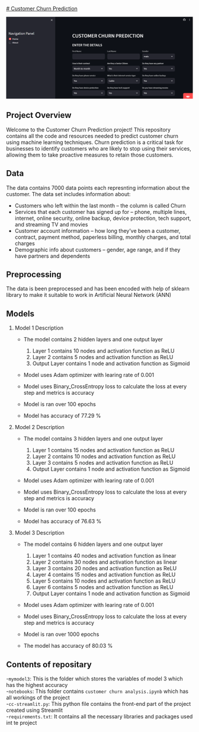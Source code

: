 [# Customer Churn Prediction](https://aditya-customer-churn-prediction.streamlit.app/)

<div align="center">
<img src="screenshot.png" alt="Customer Churn Prediction">
</div>

## Project Overview

Welcome to the Customer Churn Prediction project! This repository contains all the code and resources needed to predict customer churn using machine learning techniques. Churn prediction is a critical task for businesses to identify customers who are likely to stop using their services, allowing them to take proactive measures to retain those customers.

## Data
The data contains 7000 data points each represnting information about the customer. The data set includes information about:
* Customers who left within the last month – the column is called Churn
* Services that each customer has signed up for – phone, multiple lines, internet, online security, online backup, device protection, tech support, and streaming TV and movies
* Customer account information – how long they’ve been a customer, contract, payment method, paperless billing, monthly charges, and total charges
* Demographic info about customers – gender, age range, and if they have partners and dependents

## Preprocessing
The data is been preprocessed and has been encoded with help of sklearn library to make it suitable to work in Artificial Neural Network (ANN) 

## Models
1. Model 1 Description
   * The model contains 2 hidden layers and one output layer
     1. Layer 1 contains 10 nodes and activation function as ReLU
     2. Layer 2 contains 5 nodes and activation function as ReLU
     3. Output Layer contains 1 node and activation function as Sigmoid
    
   * Model uses Adam optimizer with learing rate of 0.001
   * Model uses Binary_CrossEntropy loss to calculate the loss at every step and metrics is accuracy
   * Model is ran over 100 epochs
   * Model has accuracy of 77.29 % 

   
2. Model 2 Description
   * The model contains 3 hidden layers and one output layer
     1. Layer 1 contains 15 nodes and activation function as ReLU
     2. Layer 2 contains 10 nodes and activation function as ReLU
     3. Layer 3 contains 5 nodes and activation function as ReLU
     4. Output Layer contains 1 node and activation function as Sigmoid 
    
   * Model uses Adam optimizer with learing rate of 0.001
   * Model uses Binary_CrossEntropy loss to calculate the loss at every step and metrics is accuracy
   * Model is ran over 100 epochs
   * Model has accuracy of 76.63 %
  
 3. Model 3 Description

      * The model contains 6 hidden layers and one output layer
      
      
          1. Layer 1 contains 40 nodes and activation function as linear
          1. Layer 2 contains 30 nodes and activation function as linear
          1. Layer 3 contains 20 nodes and activation function as ReLU
          1. Layer 4 contains 15 nodes and activation function as ReLU
          1. Layer 5 contains 10 nodes and activation function as ReLU
          1. Layer 6 contains 5 nodes and activation function as ReLU
          1. Output Layer contains 1 node and activation function as Sigmoid 
          
          
      * Model uses Adam optimizer with learing rate of 0.001
      * Model uses Binary_CrossEntropy loss to calculate the loss at every step and metrics is accuracy
      * Model is ran over 1000 epochs
      * The model has accuracy of 80.03 %
   
## Contents of repositary

-`mymodel3`: This is the folder which stores the variables of model 3 which has the highest accuracy  
-`notebooks`: This folder contains `customer churn analysis.ipynb` which has all workings of the project  
-`cc-streamlit.py`: This python file contains the front-end part of the project created using Streamlit  
-`requirements.txt`: It contains all the necessary libraries and packages used int te project  
